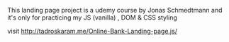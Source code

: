 This landing page project is a udemy course by Jonas Schmedtmann and it's only for practicing my JS (vanilla) , DOM & CSS styling 

visit http://tadroskaram.me/Online-Bank-Landing-page.js/
